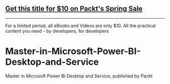 ## [Get this title for $10 on Packt's Spring Sale](https://www.packt.com/V17537?utm_source=github&utm_medium=packt-github-repo&utm_campaign=spring_10_dollar_2022)
-----
For a limited period, all eBooks and Videos are only $10. All the practical content you need \- by developers, for developers

# Master-in-Microsoft-Power-BI-Desktop-and-Service
Master in Microsoft Power BI Desktop and Service, published by Packt

